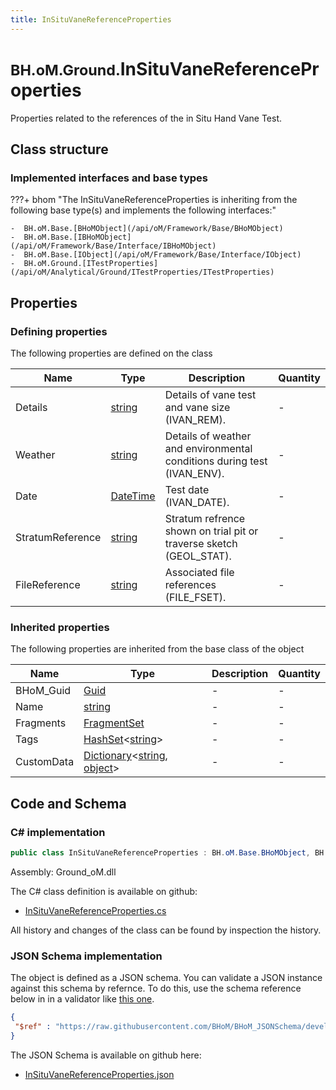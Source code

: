 ```yaml
---
title: InSituVaneReferenceProperties
---
```


# <small>BH.oM.Ground.</small>**InSituVaneReferenceProperties**

Properties related to the references of the in Situ Hand Vane Test.

## Class structure

### Implemented interfaces and base types

???+ bhom "The InSituVaneReferenceProperties is inheriting from the following base type(s) and implements the following interfaces:"

    -  BH.oM.Base.[BHoMObject](/api/oM/Framework/Base/BHoMObject)
    -  BH.oM.Base.[IBHoMObject](/api/oM/Framework/Base/Interface/IBHoMObject)
    -  BH.oM.Base.[IObject](/api/oM/Framework/Base/Interface/IObject)
    -  BH.oM.Ground.[ITestProperties](/api/oM/Analytical/Ground/ITestProperties/ITestProperties)


## Properties



### Defining properties

The following properties are defined on the class

| Name             | Type             | Description      | Quantity         |
|------------------|------------------|------------------|------------------|
| Details | [string](https://learn.microsoft.com/en-us/dotnet/api/System.String?view=netstandard-2.0) | Details of vane test and vane size (IVAN_REM). | - |
| Weather | [string](https://learn.microsoft.com/en-us/dotnet/api/System.String?view=netstandard-2.0) | Details of weather and environmental conditions during test (IVAN_ENV). | - |
| Date | [DateTime](https://learn.microsoft.com/en-us/dotnet/api/System.DateTime?view=netstandard-2.0) | Test date (IVAN_DATE). | - |
| StratumReference | [string](https://learn.microsoft.com/en-us/dotnet/api/System.String?view=netstandard-2.0) | Stratum refrence shown on trial pit or traverse sketch (GEOL_STAT). | - |
| FileReference | [string](https://learn.microsoft.com/en-us/dotnet/api/System.String?view=netstandard-2.0) | Associated file references (FILE_FSET). | - |


### Inherited properties
The following properties are inherited from the base class of the object

| Name             | Type             | Description      | Quantity         |
|------------------|------------------|------------------|------------------|
| BHoM_Guid | [Guid](https://learn.microsoft.com/en-us/dotnet/api/System.Guid?view=netstandard-2.0) | - | - |
| Name | [string](https://learn.microsoft.com/en-us/dotnet/api/System.String?view=netstandard-2.0) | - | - |
| Fragments | [FragmentSet](/api/oM/Framework/Base/FragmentSet) | - | - |
| Tags | [HashSet](https://learn.microsoft.com/en-us/dotnet/api/System.Collections.Generic.HashSet-1?view=netstandard-2.0)&lt;[string](https://learn.microsoft.com/en-us/dotnet/api/System.String?view=netstandard-2.0)&gt; | - | - |
| CustomData | [Dictionary](https://learn.microsoft.com/en-us/dotnet/api/System.Collections.Generic.Dictionary-2?view=netstandard-2.0)&lt;[string](https://learn.microsoft.com/en-us/dotnet/api/System.String?view=netstandard-2.0), [object](https://learn.microsoft.com/en-us/dotnet/api/System.Object?view=netstandard-2.0)&gt; | - | - |


## Code and Schema

### C# implementation

``` C# title="C#"
public class InSituVaneReferenceProperties : BH.oM.Base.BHoMObject, BH.oM.Base.IBHoMObject, BH.oM.Base.IObject, BH.oM.Ground.ITestProperties
```

Assembly: Ground_oM.dll

The C# class definition is available on github:

- [InSituVaneReferenceProperties.cs](https://github.com/BHoM/BHoM/blob/develop/Ground_oM/ITestProperties\InSituVaneReferenceProperties.cs)

All history and changes of the class can be found by inspection the history.
### JSON Schema implementation

The object is defined as a JSON schema. You can validate a JSON instance against this schema by refernce. To do this, use the schema reference below in in a validator like [this one](https://www.jsonschemavalidator.net/).

``` json title="JSON Schema"
{
 "$ref" : "https://raw.githubusercontent.com/BHoM/BHoM_JSONSchema/develop/Ground_oM/InSituVaneReferenceProperties.json"
}
```

The JSON Schema is available on github here:

- [InSituVaneReferenceProperties.json](https://github.com/BHoM/BHoM_JSONSchema/blob/develop/Ground_oM/InSituVaneReferenceProperties.json)
